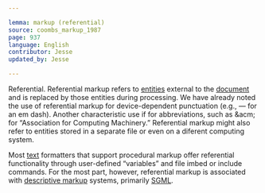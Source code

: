 ```yaml
---

lemma: markup (referential)
source: coombs_markup_1987
page: 937
language: English
contributor: Jesse
updated_by: Jesse

---
```

Referential. Referential markup refers to [entities](entity.html) external to the [document](document.html) and is replaced by those entities during processing. We have already noted the use of referential markup for device-dependent punctuation (e.g., &mdash; for an em dash). Another characteristic use if for abbreviations, such as &acm; for “Association for Computing Machinery.” Referential markup might also refer to entities stored in a separate file or even on a diferent computing system.

Most [text](text.html) formatters that support procedural markup offer referential functionality through user-defined “variables” and file imbed or include commands. For the most part, however, referential markup is associated with [descriptive markup](markupDescriptive.htll) systems, primarily [SGML](SGML.html).
